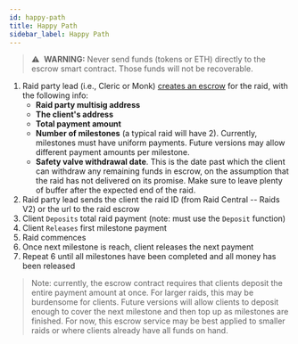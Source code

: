```yaml
---
id: happy-path
title: Happy Path
sidebar_label: Happy Path
---
```


> :warning:&nbsp; **WARNING:** Never send funds (tokens or ETH) directly to the escrow smart contract. Those funds will not be recoverable.

1. Raid party lead (i.e., <span id='monk'>Cleric</span> or <span id='monk'>Monk</span>) [creates an escrow](https://xdai.escrow.raidguild.org/) for the raid, with the following info:
    - **Raid party multisig address**
    - **The client's address**
    - **Total payment amount**
    - **Number of milestones** (a typical raid will have 2). Currently, milestones must have uniform payments. Future versions may allow different payment amounts per milestone.
    - **Safety valve withdrawal date**. This is the date past which the client can withdraw any remaining funds in escrow, on the assumption that the raid has not delivered on its promise. Make sure to leave plenty of buffer after the expected end of the raid.
2. Raid party lead sends the client the raid ID (from Raid Central -- Raids V2) or the url to the raid escrow
3. Client `Deposits` total raid payment (note: must use the `Deposit` function)
4. Client `Releases` first milestone payment
5. Raid commences
6. Once next milestone is reach, client releases the next payment
7. Repeat 6 until all milestones have been completed and all money has been released

> Note: currently, the escrow contract requires that clients deposit the entire payment amount at once. For larger raids, this may be burdensome for clients. Future versions will allow clients to deposit enough to cover the next milestone and then top up as milestones are finished. For now, this escrow service may be best applied to smaller raids or where clients already have all funds on hand.
